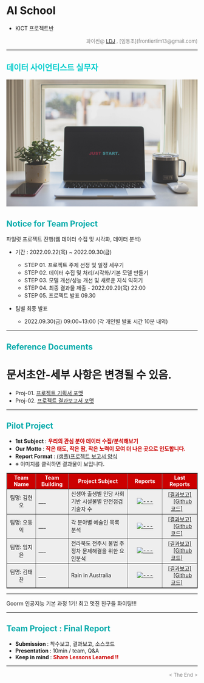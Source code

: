
# AI School
* KICT 프로젝트반

<div align='right'>
    <font size=2 color='gray'>파이썬@ <font color='blue'>
       <a href='https://www.facebook.com/dongjo.lim.7'>LDJ</a>
    </font>, [임동조](frontierlim13@gmail.com)</font>
</div>
<hr>
<h2><font color="#00CCCC"><b>데이터 사이언티스트 실무자</b></font></h2>

<img src="./images/just_start.jpg">

## <font color='#00AAAA'>Notice for Team Project</font>

파일럿 프로젝트 진행(웹 데이터 수집 및 시각화, 데이터 분석)
* 기간 : 2022.09.22(목) ~ 2022.09.30(금) <br>
  * STEP 01. 프로젝트 주제 선정 및 일정 세우기<br>
  * STEP 02. 데이터 수집 및 처리/시각화/기본 모델 만들기<br>
  * STEP 03. 모델 개선/성능 개선 및 새로운 지식 익히기<br>
  * STEP 04. 최종 결과물 제출 - 2022.09.29(목) 22:00 <br>
  * STEP 05. 프로젝트 발표 09.30 <br>
  
* 팀별 최종 발표   <br>
  * 2022.09.30(금) 09:00~13:00 (각 개인별 발표 시간 10분 내외)
<hr>

## <font color='#00AAAA'>Reference Documents</font>

# 문서초안-세부 사항은 변경될 수 있음.
- Proj-01. [프로젝트 기획서 포맷      ][proj-01]
- Proj-02. [프로젝트 결과보고서 포맷   ][proj-02]


[proj-01]:  ./docu/Goorm10_프로젝트보고서_포맷_OOO팀.docx "Go proj-01"
[proj-02]:  ./docu/팀별프로젝트수행_결과작성양식_kdigital.pptx "Go proj-02"

<hr>


##  <font color='#00AAAA'>Pilot Project</font>

- <b>1st Subject </b>: <font color='#CC0000'><b> 우리의 관심 분야 데이터 수집/분석해보기 </b></font>
- <b>Our Motto   </b>: <font color='#CC0000'><b> 작은 태도, 작은 땀, 작은 노력이 모여 더 나은 곳으로 인도합니다. </b></font>
- <b>Report Format </b>: <a href="./docu/Goorm10_프로젝트보고서_포맷_OOO팀.docx">(샘플)프로젝트 보고서 양식</a>
- ※ 이미지를 클릭하면 결과물이 보입니다.


<div align="left">
<table border=1 bgcolor="#EEEEEE">
	<tr bgcolor="#CC0000">
		<td width="100">
		<div align="center"><font color="#FFFFFF"><b>Team Name</b></font></div>
		</td>
		<td width="100">
		<div align="center"><font color="#FFFFFF"><b>Team Building</b></font></div>
		</td>
		<td width="300">
		<div align="center"><font color="#FFFFFF"><b>Project Subject</b></font></div>
		</td>
		<td width="120">
		<div align="center"><font color="#FFFFFF"><b>Reports</b></font></div>
		</td>
		<td width="120">
		<div align="center"><font color="#FFFFFF"><b>Last Reports</b></font></div>
		</td>
	</tr>
	<tr>
		<td>
        <div align="center"> 팀명: 김현오 <br/> 
            <b></b>
		</div>
		</td>
		<td>
            <div align="left">___</div>
        </td>
		<td>
			<div align="left"> 신생아 출생별 인당 사회기반 시설물별 안전점검 기술자 수 </div></td>
		<td>
            <div align="center"> <a href="">
				<img src='images/---' width=200 height=100  alt="---"></a>    
            </div>
        </td>
		<td>
            <div align="center"> 
					<a href="결과링크">[결과보고]</a> &nbsp;&nbsp;&nbsp;
					<a href=".">[Github 코드]</a> &nbsp;&nbsp;&nbsp; 
            </div>
        </td>
	</tr>
	<tr>
		<td>
        <div align="center"> 팀명: 오동익 <br/> 
            <b></b>
		</div>
		</td>
		<td>
            <div align="left">___</div>
        </td>
		<td>
			<div align="left"> 각 분야별 예술인 목록 분석 </div></td>
		<td>
            <div align="center"> <a href="">
				<img src='images/---' width=200 height=100  alt="---"></a>    
            </div>
        </td>
		<td>
            <div align="center"> 
					<a href="결과링크">[결과보고]</a> &nbsp;&nbsp;&nbsp;
					<a href=".">[Github 코드]</a> &nbsp;&nbsp;&nbsp; 
            </div>
        </td>
	</tr>
	<tr>
		<td>
        <div align="center"> 팀명: 임지윤 <br/> 
            <b></b>
		</div>
		</td>
		<td>
            <div align="left">___</div>
        </td>
		<td>
			<div align="left"> 전라북도 전주시 불법 주정차 문제해결을 위한 요인분석 </div></td>
		<td>
            <div align="center"> <a href="">
				<img src='images/---' width=200 height=100  alt="---"></a>    
            </div>
        </td>
		<td>
            <div align="center"> 
					<a href="결과링크">[결과보고]</a> &nbsp;&nbsp;&nbsp;
					<a href=".">[Github 코드]</a> &nbsp;&nbsp;&nbsp; 
            </div>
        </td>
	</tr>
	<tr>
		<td>
        <div align="center"> 팀명: 김태찬 <br/> 
            <b></b>
		</div>
		</td>
		<td>
            <div align="left">___</div>
        </td>
		<td>
			<div align="left"> Rain in Australia </div></td>
		<td>
            <div align="center"> <a href="">
				<img src='images/---' width=200 height=100  alt="---"></a>    
            </div>
        </td>
		<td>
            <div align="center"> 
					<a href="결과링크">[결과보고]</a> &nbsp;&nbsp;&nbsp;
					<a href=".">[Github 코드]</a> &nbsp;&nbsp;&nbsp; 
            </div>
        </td>
	</tr>
</table>
</div>
<hr>

Goorm 인공지능 기본 과정 1기! 최고 멋진 친구들 화이팅!!!
<hr>

##  <font color='#00AAAA'>Team Project : Final Report</font>
- <b>Submission   </b>: 착수보고, 결과보고, 소스코드
- <b>Presentation </b>: 10min / team, Q&A
- <b>Keep in mind </b>: <font color='#CC0000'><b> Share Lessons Learned !! </b></font>

<hr>

<div align='right'><font size=2 color='gray'> &lt; The End &gt; </font></div>
